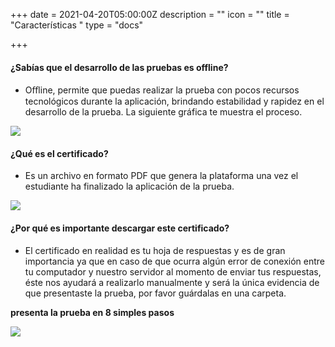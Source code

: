 +++
date = 2021-04-20T05:00:00Z
description = ""
icon = ""
title = "Características "
type = "docs"

+++
#### ¿Sabías que el desarrollo de las pruebas es offline?

* Oﬄine, permite que puedas realizar la prueba con pocos recursos tecnológicos durante la aplicación, brindando estabilidad y rapidez en el desarrollo de la prueba. La siguiente gráfica te muestra el proceso.

![](/uploads/3.png)

#### ¿Qué es el certificado?

* Es un archivo en formato PDF que genera la plataforma una vez el estudiante ha finalizado la aplicación de la prueba.

![](/uploads/4.png)

#### ¿Por qué es importante descargar este certificado?

* El certificado en realidad es tu hoja de respuestas y es de gran importancia ya que en caso de que ocurra algún error de conexión entre tu computador y nuestro servidor al momento de enviar tus respuestas, éste nos ayudará a realizarlo manualmente y será la única evidencia de que presentaste la prueba, por favor guárdalas en una carpeta.

**presenta la prueba en 8 simples pasos**

![](/uploads/5.png)